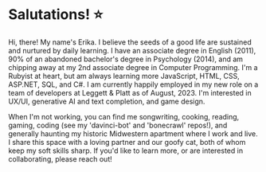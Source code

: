 
# Salutations! ⭐

Hi, there! My name's Erika.  I believe the seeds of a good life are sustained and nurtured by daily learning. I have an associate degree in English (2011), 90% of an abandoned bachelor's degree in Psychology (2014), and am chipping away at my 2nd associate degree in Computer Programming. I'm a Rubyist at heart, but am always learning more JavaScript, HTML, CSS, ASP.NET, SQL, and C#. I am currently happily employed in my new role on a team of developers at Leggett & Platt as of August, 2023. I'm interested in UX/UI, generative AI and text completion, and game design. 

When I'm not working, you can find me songwriting, cooking, reading, gaming, coding (see my 'davinci-bot' and 'bonecrawl' repos!), and generally haunting my historic Midwestern apartment where I work and live. I share this space with a loving partner and our goofy cat, both of whom keep my soft skills sharp. If you'd like to learn more, or are interested in collaborating, please reach out! 
